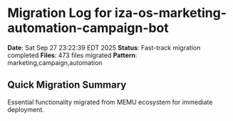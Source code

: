# Migration Log for iza-os-marketing-automation-campaign-bot

**Date**: Sat Sep 27 23:22:39 EDT 2025
**Status**: Fast-track migration completed
**Files**:      473 files migrated
**Pattern**: marketing,campaign,automation

## Quick Migration Summary
Essential functionality migrated from MEMU ecosystem for immediate deployment.
